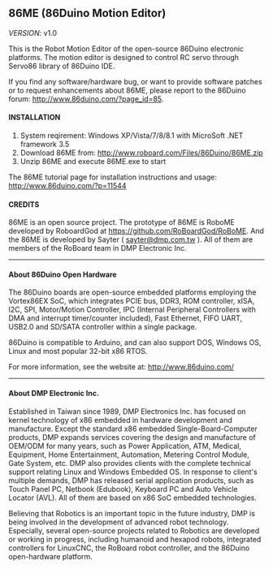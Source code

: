 86ME (86Duino Motion Editor)
---------

_VERSION_: v1.0

This is the Robot Motion Editor of the open-source 86Duino electronic platforms.
The motion editor is designed to control RC servo through Servo86 library of 
86Duino IDE.

If you find any software/hardware bug, or want to provide software patches or 
to request enhancements about 86ME, please report to the 86Duino 
forum: http://www.86duino.com/?page_id=85.


#### INSTALLATION ####

1. System reqirement: Windows XP/Vista/7/8/8.1 with MicroSoft .NET framework 3.5
2. Download 86ME from: http://www.roboard.com/Files/86Duino/86ME.zip
3. Unzip 86ME and execute 86ME.exe to start

The 86ME tutorial page for installation instructions and usage: http://www.86duino.com/?p=11544

#### CREDITS ####

86ME is an open source project. The prototype of 86ME is RoboME developed
by RoboardGod at https://github.com/RoBoardGod/RoBoME.
And the 86ME is  developed by Sayter ( sayter@dmp.com.tw ).
All of them are members of the RoBoard team in DMP Electronic Inc.

---------------------------------------

#### About 86Duino Open Hardware ####

The 86Duino boards are open-source embedded platforms employing the 
Vortex86EX SoC, which integrates PCIE bus, DDR3, ROM controller, xISA, I2C, 
SPI, Motor/Motion Controller, IPC (Internal Peripheral Controllers with DMA 
and interrupt timer/counter included), Fast Ethernet, FIFO UART, USB2.0 
and SD/SATA controller within a single package.

86Duino is compatible to Arduino, and can also support DOS, Windows OS, Linux 
and most popular 32-bit x86 RTOS.

For more information, see the website at: http://www.86duino.com/


---------------------------------------

#### About DMP Electronic Inc. ####

Established in Taiwan since 1989, DMP Electronics Inc. has focused on kernel 
technology of x86 embedded in hardware development and manufacture. Except the 
standard x86 embedded Single-Board-Computer products, DMP expands services 
covering the design and manufacture of OEM/ODM for many years, such as Power 
Application, ATM, Medical, Equipment, Home Entertainment, Automation, Metering 
Control Module, Gate System, etc. DMP also provides clients with the complete 
technical support relating Linux and Windows Embedded OS. In response to 
client's multiple demands, DMP has released serial application products, 
such as Touch Panel PC, Netbook (Edubook), Keyboard PC and Auto Vehicle 
Locator (AVL). All of them are based on x86 SoC embedded technologies.

Believing that Robotics is an important topic in the future industry, DMP is 
being involved in the development of advanced robot technology. Especially, 
several open-source projects related to Robotics are developed or working in 
progress, including humanoid and hexapod robots, integrated controllers for 
LinuxCNC, the RoBoard robot controller, and the 86Duino open-hardware platform.